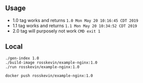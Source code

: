 ## Usage

- 1.0 tag works and returns `1.0 Mon May 20 10:16:45 CDT 2019`
- 1.1 tag works and returns `1.1 Mon May 20 10:34:52 CDT 2019`
- 2.0 tag will purposely not work `CMD exit 1`

## Local

```
./gen-index 1.0
./build-image rosskevin/example-nginx:1.0
./run rosskevin/example-nginx:1.0

docker push rosskevin/example-nginx:1.0
```
